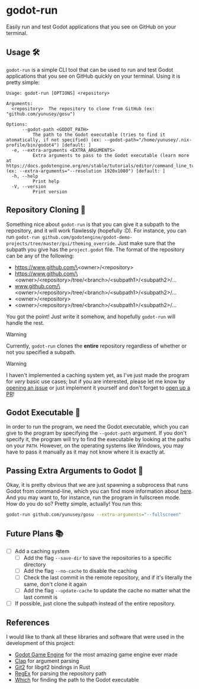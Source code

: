 # godot-run

Easily run and test Godot applications that you see on GitHub on your terminal.

## Usage 🛠️

`godot-run` is a simple CLI tool that can be used to run and test Godot applications that you see on GitHub quickly on your terminal. Using it is pretty simple:
```
Usage: godot-run [OPTIONS] <repository>

Arguments:
  <repository>  The repository to clone from GitHub (ex: "github.com/yunusey/gosu")

Options:
      --godot-path <GODOT_PATH>
          The path to the Godot executable (tries to find it atomatically, if not specified) (ex: --godot-path="/home/yunusey/.nix-profile/bin/godot4") [default: ]
  -e, --extra-arguments <EXTRA_ARGUMENTS>
          Extra arguments to pass to the Godot executable (learn more at https://docs.godotengine.org/en/stable/tutorials/editor/command_line_tutorial.html) (ex: --extra-arguments="--resolution 1920x1080") [default: ]
  -h, --help
          Print help
  -V, --version
          Print version

```

## Repository Cloning 🚚
Something nice about `godot-run` is that you can give it a subpath to the repository, and it will work flawlessly (hopefully :D). For instance, you can run `godot-run github.com/godotengine/godot-demo-projects/tree/master/gui/theming_override`. Just make sure that the subpath you give has the `project.godot` file. The format of the repository can be any of the following:
- https://www.github.com/\<owner\>/\<repository\>
- https://www.github.com/\<owner\>/\<repository\>/tree/\<branch\>/\<subpath1\>/\<subpath2\>/...
- www.github.com/\<owner\>/\<repository\>/tree/\<branch\>/\<subpath1\>/\<subpath2\>/...
- \<owner\>/\<repository\>
- \<owner\>/\<repository\>/tree/\<branch\>/\<subpath1\>/\<subpath2\>/...

You got the point! Just write it somehow, and hopefully `godot-run` will handle the rest.

> [!warning]
> Currently, `godot-run` clones the **entire** repository regardless of whether or not you specified a subpath.

> [!warning]
> I haven't implemented a caching system yet, as I've just made the program for *very* basic use cases; but if you are interested, please let me know by [opening an issue](https://github.com/yunusey/godot-run/issues) or just implement it yourself and don't forget to [open up a PR](https://github.com/yunusey/godot-run/pulls)!

## Godot Executable 🤖

In order to run the program, we need the Godot executable, which you can give to the program by specifying the `--godot-path` argument. If you don't specify it, the program will try to find the executable by looking at the paths on your `PATH`. However, on the operating systems like Windows, you may have to pass it manually as it may not know where it is exactly at.

## Passing Extra Arguments to Godot 📝

Okay, it is pretty obvious that we are just spawning a subprocess that runs Godot from command-line, which you can find more information about [here](https://docs.godotengine.org/en/stable/tutorials/editor/command_line_tutorial.html). And you may want to, for instance, run the program in fullscreen mode. How do you do so? Pretty simple, actually! You run this:
```bash
godot-run github.com/yunusey/gosu --extra-arguments="--fullscreen"
```

## Future Plans 📚
- [ ] Add a caching system
    - [ ] Add the flag `--save-dir` to save the repositories to a specific directory
    - [ ] Add the flag `--no-cache` to disable the caching
    - [ ] Check the last commit in the remote repository, and if it's literally the same, don't clone it again
    - [ ] Add the flag `--update-cache` to update the cache no matter what the last commit is

- [ ] If possible, just clone the subpath instead of the entire repository.

## References
I would like to thank all these libraries and software that were used in the development of this project:
- [Godot Game Engine](https://godotengine.org/) for the most amazing game engine ever made
- [Clap](https://github.com/clap-rs/clap) for argument parsing
- [Git2](https://github.com/rust-lang/git2-rs) for libgit2 bindings in Rust
- [RegEx](https://github.com/rust-lang/regex) for parsing the repository path
- [Which](https://docs.rs/which/latest/which/) for finding the path to the Godot executable
